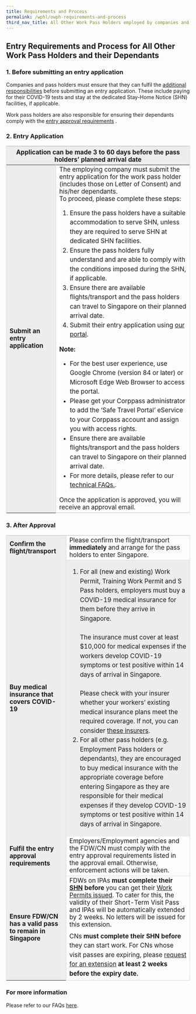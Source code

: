 ```yaml
---
title: Requirements and Process 
permalink: /wphl/owph-requirements-and-process
third_nav_title: All Other Work Pass Holders employed by companies and their dependants
---
```


## Entry Requirements and Process for All Other Work Pass Holders and their Dependants

### 1. Before submitting an entry application

Companies and pass holders must ensure that they can fulfil the [additional responsibilities](/wphl/owph-additional-responsibilities) before submitting an entry application. These include paying for their COVID-19 tests and stay at the dedicated Stay-Home Notice (SHN) facilities, if applicable.

Work pass holders are also responsible for ensuring their dependants comply with the [entry approval requirements](/wphl/owph-additional-responsibilities)  .

### 2. Entry Application 

<table>
<thead>
  <tr>
    <th colspan="2" style="font-size:17px;border-top:3px solid #D8D8D8; border-left:1px solid #D8D8D8; border-right:1px solid #D8D8D8; background-color:#EDEDED">Application can be made 3 to 60 days before the pass holders’ planned arrival date</th>
    <!-- <th>Scenarios</th>
   <th>Charging Policy for C+ treatment</th> -->
  </tr>
</thead>
<tbody>
  <tr>
    <td rowspan="2" style="font-size:17px;border-left:1px solid #D8D8D8; border-right:1px solid #D8D8D8; border-bottom,:2px solid #D8D8D8;  background-color:#EDEDED"><b>Submit an entry application</b></td>
    <td style="font-size:17px;border-right:1px solid #D8D8D8; border-bottom:2px solid #D8D8D8; ">The employing company must submit the entry application for the work pass holder (includes those on Letter of Consent) and his/her dependants.<br/> To proceed, please complete these steps:
<ol>      
<li style="font-size:17px; line-height:1.5;">Ensure the pass holders have a suitable accommodation to serve SHN, unless they are required to serve SHN at dedicated SHN facilities.</li>
<li style="font-size:17px; line-height:1.5;">Ensure the pass holders fully understand and are able to comply with the conditions imposed during the SHN, if applicable. </li>
<li style="font-size:17px; line-height:1.5;">Ensure there are available flights/transport and the pass holders can travel to Singapore on their planned arrival date.</li>
  <li style="font-size:17px; line-height:1.5;">Submit their entry application using <a href="https://eservices.ica.gov.sg/STO/">our portal</a>.</li>
</ol>
<p style="margin-top:10px; margin-bottom:0px; font-size:17px;"><b> Note: </b></p>      
     <ol style="list-style-type:disc;">      
<li style="font-size:17px; line-height:1.5;">For the best user experience, use Google Chrome (version 84 or later) or Microsoft Edge Web Browser to access the portal.
</li>
<li style="font-size:17px; line-height:1.5;">Please get your Corppass administrator to add the ‘Safe Travel Portal’ eService to your Corppass account and assign you with access rights.
</li>
<li style="font-size:17px; line-height:1.5;">Ensure there are available flights/transport and the pass holders can travel to Singapore on their planned arrival date.</li>
  <li style="font-size:17px; line-height:1.5;">For more details, please refer to our <a href="/faq/tech#GenTechQuery">technical FAQs.</a>.</li>
</ol> 
      <p style="margin-top:10px; margin-bottom:0px; font-size:17px;">Once the application is approved, you will receive an approval email.</p>
 </td>
  </tr>
  </tbody>
</table>

### 3. After Approval

<table>
<tbody>
  <tr>
    <td style="font-size:17px;border-left:1px solid #D8D8D8;border-top:2px solid #D8D8D8; border-right:1px solid #D8D8D8;border-bottom,:1px solid #D8D8D8;  background-color:#EDEDED"><b>Confirm the flight/transport</b></td>
    <td style="font-size:17px;border-right:1px solid #D8D8D8;border-top:2px solid #D8D8D8; border-bottom:1px solid #D8D8D8;">Please confirm the flight/transport <b>immediately</b> and arrange for the pass holders to enter Singapore.</td>
  </tr>
    <tr>
    <td style="font-size:17px;border-left:1px solid #D8D8D8; border-right:1px solid #D8D8D8;border-bottom,:1px solid #D8D8D8;  background-color:#EDEDED"><b>Buy medical insurance that covers COVID-19</b></td>
      <td style="font-size:17px;border-left:1px solid #D8D8D8; border-right:1px solid #D8D8D8;border-bottom,:1px solid #D8D8D8;  background-color:#EDEDED">
        <ol>      
<li style="font-size:17px; line-height:1.5;">For all (new and existing) Work Permit, Training Work Permit and S Pass holders, employers must buy a COVID-19 medical insurance for them before they arrive in Singapore. <br/><br/> The insurance must cover at least $10,000 for medical expenses if the workers develop COVID-19 symptoms or test positive within 14 days of arrival in Singapore. <br/><br/>Please check with your insurer whether your workers’ existing medical insurance plans meet the required coverage. If not, you can consider <a href="https://www.mom.gov.sg/covid-19/frequently-asked-questions/eligible-claims-and-medical-benefits#where-can-i-buy-covid-19-insurance">these insurers</a>.</li>
<li style="font-size:17px; line-height:1.5;">For all other pass holders (e.g. Employment Pass holders or dependants), they are encouraged to buy medical insurance with the appropriate coverage before entering Singapore as they are responsible for their medical expenses if they develop COVID-19 symptoms or test positive within 14 days of arrival in Singapore.</li>
</ol>
</td>
      </tr>
     <tr>
    <td style="font-size:17px;border-left:1px solid #D8D8D8; border-right:1px solid #D8D8D8;border-bottom,:1px solid #D8D8D8;  background-color:#EDEDED"><b>Fulfil the entry approval requirements</b></td>
    <td style="font-size:17px;border-right:1px solid #D8D8D8; border-bottom:1px solid #D8D8D8;">Employers/Employment agencies and the FDW/CN must comply with the entry approval requirements listed in the approval email. Otherwise, enforcement actions will be taken. 
      </td>
  </tr>
       <tr>
    <td style="font-size:17px;border-left:1px solid #D8D8D8; border-right:1px solid #D8D8D8;border-bottom,:1px solid #D8D8D8;  background-color:#EDEDED"><b>Ensure FDW/CN has a valid pass to remain in Singapore </b></td>
    <td style="font-size:17px;border-right:1px solid #D8D8D8; border-bottom:1px solid #D8D8D8;">FDWs on IPAs <b>must complete their <a href="/health/shn">SHN</a> before</b> you can get their <a href="https://www.mom.gov.sg/passes-and-permits/work-permit-for-foreign-domestic-worker/apply-for-work-permit#get-the-permit-issued" target="_blank">Work Permits issued</a>. To cater for this, the validity of their Short-Term Visit Pass and IPAs will be automatically extended by 2 weeks. No letters will be issued for this extension.
       <p style="margin-top:10px; margin-bottom:0px; font-size:17px; line-height:1.5;">CNs <b>must complete their SHN before</b> they can start work. For CNs whose visit passes are expiring, please <a href="http://www.mom.gov.sg/extend-nanny-visit-pass" target="_blank">request for an extension</a> <b>at least 2 weeks before the expiry date.</b></p>
      </td>
  </tr>
    </tbody>
</table>

### For more information

Please refer to our FAQs [here](/wphl/fdwcn-faq).



